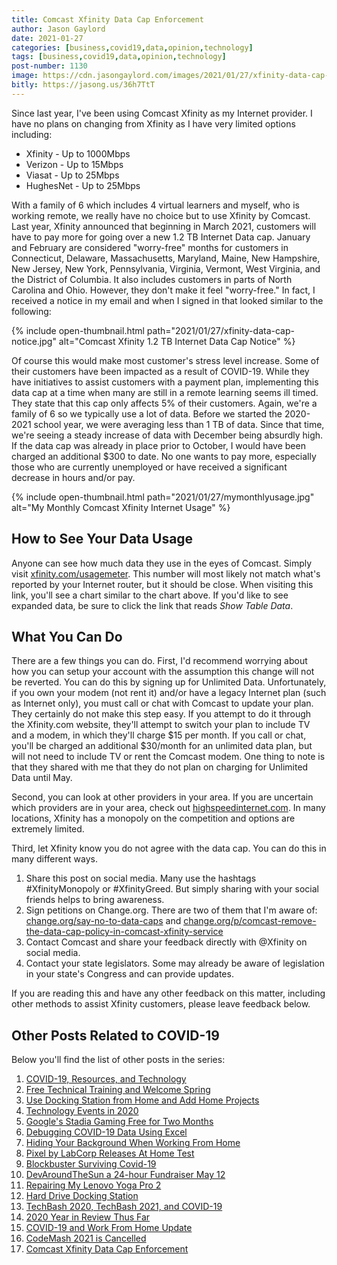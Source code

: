 ```yaml
---
title: Comcast Xfinity Data Cap Enforcement
author: Jason Gaylord
date: 2021-01-27
categories: [business,covid19,data,opinion,technology]
tags: [business,covid19,data,opinion,technology]
post-number: 1130
image: https://cdn.jasongaylord.com/images/2021/01/27/xfinity-data-cap-notice.jpg
bitly: https://jasong.us/36h7TtT
---
```


Since last year, I've been using Comcast Xfinity as my Internet provider. I have no plans on changing from Xfinity as I have very limited options including:

* Xfinity - Up to 1000Mbps
* Verizon - Up to 15Mbps
* Viasat - Up to 25Mbps
* HughesNet - Up to 25Mbps

With a family of 6 which includes 4 virtual learners and myself, who is working remote, we really have no choice but to use Xfinity by Comcast. Last year, Xfinity announced that beginning in March 2021, customers will have to pay more for going over a new 1.2 TB Internet Data cap. January and February are considered "worry-free" months for customers in Connecticut, Delaware, Massachusetts, Maryland, Maine, New Hampshire, New Jersey, New York, Pennsylvania, Virginia, Vermont, West Virginia, and the District of Columbia. It also includes customers in parts of North Carolina and Ohio. However, they don't make it feel "worry-free." In fact, I received a notice in my email and when I signed in that looked similar to the following:

{% include open-thumbnail.html path="2021/01/27/xfinity-data-cap-notice.jpg" alt="Comcast Xfinity 1.2 TB Internet Data Cap Notice" %}

Of course this would make most customer's stress level increase. Some of their customers have been impacted as a result of COVID-19. While they have initiatives to assist customers with a payment plan, implementing this data cap at a time when many are still in a remote learning seems ill timed. They state that this cap only affects 5% of their customers. Again, we're a family of 6 so we typically use a lot of data. Before we started the 2020-2021 school year, we were averaging less than 1 TB of data. Since that time, we're seeing a steady increase of data with December being absurdly high. If the data cap was already in place prior to October, I would have been charged an additional $300 to date. No one wants to pay more, especially those who are currently unemployed or have received a significant decrease in hours and/or pay.

{% include open-thumbnail.html path="2021/01/27/mymonthlyusage.jpg" alt="My Monthly Comcast Xfinity Internet Usage" %}

## How to See Your Data Usage

Anyone can see how much data they use in the eyes of Comcast. Simply visit [xfinity.com/usagemeter](http://jasong.us/2KQsI7X). This number will most likely not match what's reported by your Internet router, but it should be close. When visiting this link, you'll see a chart similar to the chart above. If you'd like to see expanded data, be sure to click the link that reads _Show Table Data_. 

## What You Can Do

There are a few things you can do. First, I'd recommend worrying about how you can setup your account with the assumption this change will not be reverted. You can do this by signing up for Unlimited Data. Unfortunately, if you own your modem (not rent it) and/or have a legacy Internet plan (such as Internet only), you must call or chat with Comcast to update your plan. They certainly do not make this step easy. If you attempt to do it through the Xfinity.com website, they'll attempt to switch your plan to include TV and a modem, in which they'll charge $15 per month. If you call or chat, you'll be charged an additional $30/month for an unlimited data plan, but will not need to include TV or rent the Comcast modem. One thing to note is that they shared with me that they do not plan on charging for Unlimited Data until May.

Second, you can look at other providers in your area. If you are uncertain which providers are in your area, check out [highspeedinternet.com](http://jasong.us/36wHCbl). In many locations, Xfinity has a monopoly on the competition and options are extremely limited.

Third, let Xfinity know you do not agree with the data cap. You can do this in many different ways.

1. Share this post on social media. Many use the hashtags #XfinityMonopoly or #XfinityGreed. But simply sharing with your social friends helps to bring awareness.
2. Sign petitions on Change.org. There are two of them that I'm aware of: [change.org/say-no-to-data-caps](http://jasong.us/2MphIz1) and [change.org/p/comcast-remove-the-data-cap-policy-in-comcast-xfinity-service](http://jasong.us/36agPkA)
3. Contact Comcast and share your feedback directly with @Xfinity on social media.
4. Contact your state legislators. Some may already be aware of legislation in your state's Congress and can provide updates. 

If you are reading this and have any other feedback on this matter, including other methods to assist Xfinity customers, please leave feedback below.

## Other Posts Related to COVID-19
Below you'll find the list of other posts in the series:

1. [COVID-19, Resources, and Technology](https://jasong.us/2wgSBqo)
2. [Free Technical Training and Welcome Spring](https://jasong.us/2XeHw3W)
3. [Use Docking Station from Home and Add Home Projects](https://jasong.us/3bRuoWK)
4. [Technology Events in 2020](https://jasong.us/2wvKshS)
5. [Google's Stadia Gaming Free for Two Months](https://jasong.us/2ySyXSR)
6. [Debugging COVID-19 Data Using Excel](https://jasong.us/2K5BhHV)
7. [Hiding Your Background When Working From Home](https://jasong.us/3enL8XE)
8. [Pixel by LabCorp Releases At Home Test](https://jasong.us/2xVsplI)
9. [Blockbuster Surviving Covid-19](https://jasong.us/2YduAvE)
10. [DevAroundTheSun a 24-hour Fundraiser May 12](https://jasong.us/2VWxxzm)
11. [Repairing My Lenovo Yoga Pro 2](https://jasong.us/370OTzb)
12. [Hard Drive Docking Station](https://jasong.us/3clW9GH)
13. [TechBash 2020, TechBash 2021, and COVID-19](https://jasong.us/37lAkGe)
14. [2020 Year in Review Thus Far](https://jasong.us/3ghednP)
15. [COVID-19 and Work From Home Update](https://jasong.us/32YszWI)
16. [CodeMash 2021 is Cancelled](https://jasong.us/2Y22l2u)
17. [Comcast Xfinity Data Cap Enforcement](https://jasong.us/36h7TtT)